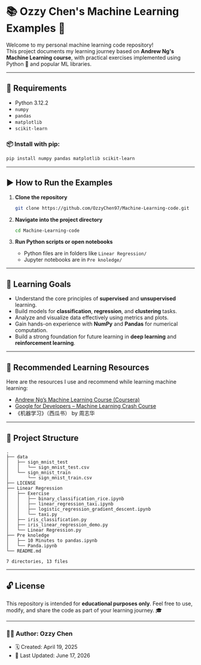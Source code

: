 
# 📚 Ozzy Chen's Machine Learning Examples 🤖

Welcome to my personal machine learning code repository!  
This project documents my learning journey based on **Andrew Ng's Machine Learning course**, with practical exercises implemented using Python 🐍 and popular ML libraries.

---

## 🔧 Requirements

- Python 3.12.2
- `numpy`
- `pandas`
- `matplotlib`
- `scikit-learn`

### 📦 Install with pip:
```bash
pip install numpy pandas matplotlib scikit-learn
````

---

## ▶️ How to Run the Examples

1. **Clone the repository**

   ```bash
   git clone https://github.com/OzzyChen97/Machine-Learning-code.git
   ```

2. **Navigate into the project directory**

   ```bash
   cd Machine-Learning-code
   ```

3. **Run Python scripts or open notebooks**

   * Python files are in folders like `Linear Regression/`
   * Jupyter notebooks are in `Pre knoledge/`

---

## 🎯 Learning Goals

* Understand the core principles of **supervised** and **unsupervised** learning.
* Build models for **classification**, **regression**, and **clustering** tasks.
* Analyze and visualize data effectively using metrics and plots.
* Gain hands-on experience with **NumPy** and **Pandas** for numerical computation.
* Build a strong foundation for future learning in **deep learning** and **reinforcement learning**.

---

## 📖 Recommended Learning Resources

Here are the resources I use and recommend while learning machine learning:

* [Andrew Ng’s Machine Learning Course (Coursera)](https://www.coursera.org/learn/machine-learning)
* [Google for Developers – Machine Learning Crash Course](https://developers.google.com/machine-learning/crash-course)
* 《机器学习》（西瓜书） by 周志华

---

## 📂 Project Structure

   ```
.
├── data
│   ├── sign_mnist_test
│   │   └── sign_mnist_test.csv
│   └── sign_mnist_train
│       └── sign_mnist_train.csv
├── LICENSE
├── Linear Regression
│   ├── Exercise
│   │   ├── binary_classification_rice.ipynb
│   │   ├── linear_regression_taxi.ipynb
│   │   ├── logistic_regression_gradient_descent.ipynb
│   │   └── taxi.py
│   ├── iris_classification.py
│   ├── iris_linear_regression_demo.py
│   └── Linear Regression.py
├── Pre knoledge
│   ├── 10 Minutes to pandas.ipynb
│   └── Panda.ipynb
└── README.md

7 directories, 13 files
   ```

---

## 🔓 License

This repository is intended for **educational purposes only**.
Feel free to use, modify, and share the code as part of your learning journey. 🎓

---

### 👨‍💻 Author: **Ozzy Chen**

* 🗓 Created: April 19, 2025
* 🔄 Last Updated: June 17, 2026

